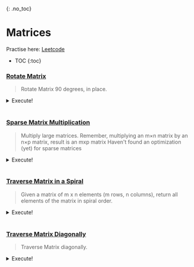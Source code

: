 {: .no_toc}
# Matrices
Practise here: [Leetcode](https://leetcode.com/list/?selectedList=9dunhxke)

- TOC
{:toc}

### [Rotate Matrix](https://leetcode.com/problems/rotate-image/)

> Rotate Matrix 90 degrees, in place.

<details><summary markdown="span">Execute!</summary>

> Solution using Reverse and Transpose. 
```python
class Solution:
    def rotate(self, A):
        A.reverse()
        for i in range(len(A)):
            for j in range(i):
                A[i][j], A[j][i] = A[j][i], A[i][j]
```

> Solution using a [layered rotation approach](https://stackoverflow.com/questions/42519/how-do-you-rotate-a-two-dimensional-array)

```python
class Solution:
    def rotate(self, m: List[List[int]]) -> None:
        n = len(m)
        layer = n//2
        inner = n//2+n%2
        
        for i in range(layer):
            for j in range(inner):
                tmp = m[i][j]
                
                # It is instructive to do the first two manually to visualize the indices mutate:
                # Swap 0,0 with 2,0
                # Swap 0,1 with 1,0
                # Or ==> m[0][j] with m[~j][0]
                # Or ==> m[i][j] with m[~j][i]
                m[i][j] = m[~j][i]
                m[~j][i] = m[~i][~j]
                m[~i][~j] = m[j][~i]
                m[j][~i] = tmp

```

</details>
<BR>

### [Sparse Matrix Multiplication](https://leetcode.com/problems/sparse-matrix-multiplication/)

> Multiply large matrices. 
> Remember, multiplying an m×n matrix by an n×p matrix, result is an mxp matrix
> Haven't found an optimization (yet) for sparse matrices

<details><summary markdown="span">Execute!</summary>

```python
class Solution:
    def multiply(self, A, B):
        def dotProduct(x, y):
            return sum(a * b for a, b in zip(x, y))

        # To multiply an m×n matrix by an n×p matrix, the n's must be the same,
        # and the result is an m×p matrix.

        # Inner expression is column, outside rows
        res = [[0 for x in range(len(B[0]))] for y in range(len(A))]

        for i in range(len(A)):
            for j in range(len(B[0])):
                res[i][j] = dotProduct(A[i], [x[j] for x in B])

        return res
```

</details>
<BR>

### [Traverse Matrix in a Spiral](https://leetcode.com/problems/spiral-matrix/)
> Given a matrix of m x n elements (m rows, n columns), return all elements of the matrix in spiral order.
 
<details><summary markdown="span">Execute!</summary>

```python
class Solution:
    def spiralOrder(self, m: List[List[int]]) -> List[int]:
        def add(t1):
            nonlocal r, c
            r, c = r + t1[0], c + t1[1]

        def sub(t1):
            nonlocal r, c
            r, c = r - t1[0], c - t1[1]

        directions = [(0, 1), (1, 0), (0, -1), (-1, 0)]
        res = []
        count = 0
        total = len(m) * len(m[0])

        curr = 0
        r, c = 0, 0
        while count < total:
            res.append(m[r][c])
            m[r][c] = 'z'
            count += 1
            add(directions[curr])

            if r not in range(len(m)) or c not in range(len(m[0])) or m[r][c] == 'z':
                sub(directions[curr])
                curr = (curr + 1) % 4
                add(directions[curr])

        return res

class Solution:
    def spiralOrder(self, m: List[List[int]]) -> List[int]:

        def solve(m, accum = [] ):
            if len(m)==0:
                return accum
            else:
                accum += list(m.pop(0))
                m = list(zip(*m))[::-1]
                return solve(m, accum)

        return solve(m)
```
</details>
<BR>

### [Traverse Matrix Diagonally](https://leetcode.com/problems/diagonal-traverse/)

> Traverse Matrix diagonally.

<details><summary markdown="span">Execute!</summary>

```python
class Solution:
    def findDiagonalOrder(self, matrix: List[List[int]]) -> List[int]:
        m = len(matrix)
        n = len(matrix[0])
        start = [(0,i) for i in range(n)] + [(j,n-1) for j in range(1,m)]
        
        res = []
        count = 0
        for r,c in start:
            tmp = []
            while r in range(m) and c in range(n):
                tmp.append(matrix[r][c])
                r+=1
                c-=1
            
            if count %2 ==0:
                tmp.reverse()
                
            count+=1
            res+= tmp
        
        return res
```

</details>
<BR>